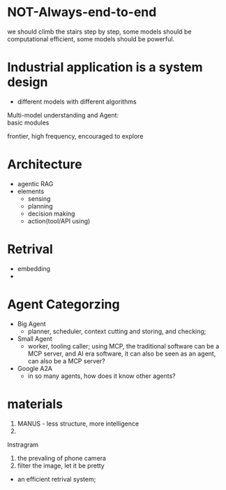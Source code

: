 # NOT-Always-end-to-end
we should climb the stairs step by step, 
some models should be computational efficient,
some models should be powerful.

# Industrial application is a system design
 - different models with different algorithms
 



Multi-model understanding and Agent:  
basic modules


frontier,
high frequency,
encouraged to explore


# Architecture
- agentic RAG
- elements
    - sensing
    - planning
    - decision making
    - action(tool/API using)

# Retrival
- embedding
-



# Agent Categorzing
- Big Agent
    - planner, scheduler, context cutting and storing, and checking;
- Small Agent
    - worker, tooling caller; using MCP, the traditional software can be a MCP server, and AI era software, it can also be seen as an agent, can also be a MCP server?
- Google A2A
    - in so many agents, how does it know other agents?



# materials
1. MANUS - less structure, more intelligence
2. 


Instragram
1. the prevaling of phone camera
2. filter the image, let it be pretty





 - an efficient retrival system;

